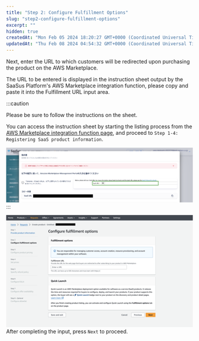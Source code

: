 ```yaml
---
title: "Step 2: Configure Fulfillment Options"
slug: "step2-configure-fulfillment-options"
excerpt: ""
hidden: true
createdAt: "Mon Feb 05 2024 18:20:27 GMT+0000 (Coordinated Universal Time)"
updatedAt: "Thu Feb 08 2024 04:54:32 GMT+0000 (Coordinated Universal Time)"
---
```

Next, enter the URL to which customers will be redirected upon purchasing the product on the AWS Marketplace.

The URL to be entered is displayed in the instruction sheet output by the SaaSus Platform's AWS Marketplace integration function, please copy and paste it into the Fulfillment URL input area.

:::caution

Please be sure to follow the instructions on the sheet.

You can access the instruction sheet by starting the listing process from the [AWS Marketplace integration function page](https://settings.console.saasus.io/integrations/aws-marketplace), and proceed to `Step 1-4: Registering SaaS product information`.

![](/img/aws-marketplace-integration/product-submission/step2-configure-fulfillment-options/step2-configure-fulfillment-options-1.png)
:::

![](/img/aws-marketplace-integration/product-submission/step2-configure-fulfillment-options/step2-configure-fulfillment-options-2.png)
After completing the input, press `Next` to proceed.